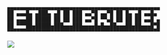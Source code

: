   

```
▄▄▄▄▄▄▄▄▄▄▄▄▄▄▄▄▄▄▄▄▄▄▄▄▄▄▄▄▄▄▄▄▄▄▄▄▄▄▄▄▄▄▄▄▄▄▄▄▄
██ ▄▄▄█▄ ▄███▄ ▄█ ██ ███ ▄▄▀█ ▄▄▀█ ██ █▄ ▄█ ▄▄█▄
██ ▄▄▄██ █████ ██ ██ ███ ▄▄▀█ ▀▀▄█ ██ ██ ██ ▄▄█ ▄
██ ▀▀▀██▄█████▄███▄▄▄███▄▄▄▄█▄█▄▄██▄▄▄██▄██▄▄▄█▀█
▀▀▀▀▀▀▀▀▀▀▀▀▀▀▀▀▀▀▀▀▀▀▀▀▀▀▀▀▀▀▀▀▀▀▀▀▀▀▀▀▀▀▀▀▀▀▀▀▀

```

![](https://i.imgur.com/7jQPNWg.gif)
